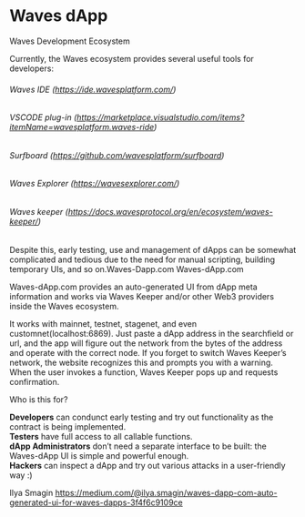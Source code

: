 # Waves dApp
Waves Development Ecosystem

Currently, the Waves ecosystem provides several useful tools for developers:

###### Waves IDE (https://ide.wavesplatform.com/)
###### VSCODE plug-in (https://marketplace.visualstudio.com/items?itemName=wavesplatform.waves-ride)
###### Surfboard (https://github.com/wavesplatform/surfboard)
###### Waves Explorer (https://wavesexplorer.com/)
###### Waves keeper (https://docs.wavesprotocol.org/en/ecosystem/waves-keeper/)

Despite this, early testing, use and management of dApps can be somewhat complicated and tedious due to the need for manual scripting, building temporary UIs, and so on.Waves-Dapp.com
Waves-dApp.com

Waves-dApp.com provides an auto-generated UI from dApp meta information and works via Waves Keeper and/or other Web3 providers inside the Waves ecosystem.

It works with mainnet, testnet, stagenet, and even customnet(localhost:6869). Just paste a dApp address in the searchfield or url, and the app will figure out the network from the bytes of the address and operate with the correct node. If you forget to switch Waves Keeper’s network, the website recognizes this and prompts you with a warning.
When the user invokes a function, Waves Keeper pops up and requests confirmation.

Who is this for?

   **Developers** can condunct early testing and try out functionality as the contract is being implemented.<br />
   **Testers** have full access to all callable functions.<br />
   **dApp Administrators** don’t need a separate interface to be built: the Waves-dApp UI is simple and powerful enough.<br />
   **Hackers** can inspect a dApp and try out various attacks in a user-friendly way :)
    
Ilya Smagin
https://medium.com/@ilya.smagin/waves-dapp-com-auto-generated-ui-for-waves-dapps-3f4f6c9109ce


